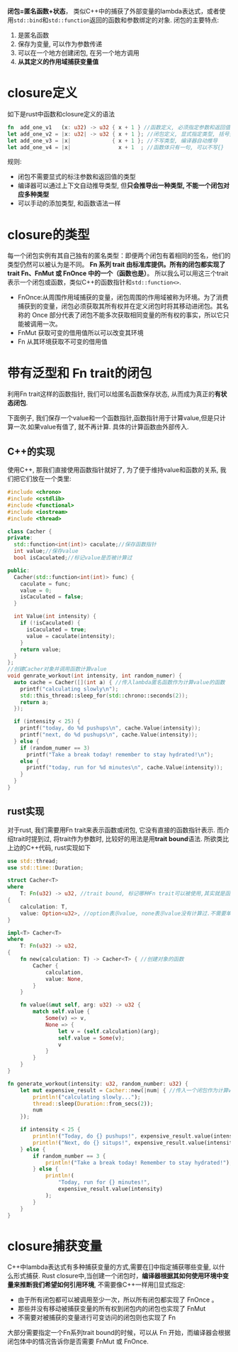 **闭包=匿名函数+状态**， 类似C++中的捕获了外部变量的lambda表达式，或者使用`std::bind`和`std::function`返回的函数和参数绑定的对象.
闭包的主要特点:
1. 是匿名函数
1. 保存为变量, 可以作为参数传递
1. 可以在一个地方创建闭包, 在另一个地方调用
1. **从其定义的作用域捕获变量值**

# closure定义
如下是rust中函数和closure定义的语法
```rust
fn  add_one_v1   (x: u32) -> u32 { x + 1 } //函数定义, 必须指定参数和返回值类型
let add_one_v2 = |x: u32| -> u32 { x + 1 }; //闭包定义, 显式指定类型, 括号变为竖线
let add_one_v3 = |x|             { x + 1 }; //不写类型, 编译器自动推导
let add_one_v4 = |x|               x + 1  ; //函数体只有一句, 可以不写{}
```
规则:
* 闭包不需要显式的标注参数和返回值的类型
* 编译器可以通过上下文自动推导类型, 但**只会推导出一种类型, 不能一个闭包对应多种类型**
* 可以手动的添加类型, 和函数语法一样

# closure的类型
每一个闭包实例有其自己独有的匿名类型：即便两个闭包有着相同的签名，他们的类型仍然可以被认为是不同。
**Fn 系列 trait 由标准库提供。所有的闭包都实现了trait Fn、FnMut 或 FnOnce 中的一个（函数也是）**。 所以我么可以用这三个trait表示一个闭包或函数，类似C++的函数指针和`std::function<>`.
* FnOnce:从周围作用域捕获的变量，闭包周围的作用域被称为环境。为了消费捕获到的变量，闭包必须获取其所有权并在定义闭包时将其移动进闭包。其名称的 Once 部分代表了闭包不能多次获取相同变量的所有权的事实，所以它只能被调用一次。
* FnMut 获取可变的借用值所以可以改变其环境
* Fn 从其环境获取不可变的借用值

# 带有泛型和 Fn trait的闭包
利用Fn trait这样的函数指针, 我们可以给匿名函数保存状态, 从而成为真正的**有状态闭包**.

下面例子, 我们保存一个value和一个函数指针,函数指针用于计算value,但是只计算一次.如果value有值了, 就不再计算. 具体的计算函数由外部传入.
## C++的实现
使用C++, 那我们直接使用函数指针就好了, 为了便于维持value和函数的关系, 我们把它们放在一个类里:
```cpp
#include <chrono>
#include <cstdlib>
#include <functional>
#include <iostream>
#include <thread>

class Cacher {
private:
  std::function<int(int)> caculate;//保存函数指针
  int value;//保存value
  bool isCaculated;//标记value是否被计算过

public:
  Cacher(std::function<int(int)> func) {
    caculate = func;
    value = 0;
    isCaculated = false;
  }

  int Value(int intensity) {
    if (!isCaculated) {
      isCaculated = true;
      value = caculate(intensity);
    }
    return value;
  }
};
//创建Cacher对象并调用函数计算value
void genrate_workout(int intensity, int random_numer) {
  auto cache = Cacher([](int a) { //传入lambda匿名函数作为计算value的函数
    printf("calculating slowly\n");
    std::this_thread::sleep_for(std::chrono::seconds(2));
    return a;
  });

  if (intensity < 25) {
    printf("today, do %d pushups\n", cache.Value(intensity));
    printf("next, do %d pushups\n", cache.Value(intensity));
  } else {
    if (random_numer == 3)
      printf("Take a break today! remember to stay hydrated!\n");
    else {
      printf("today, run for %d minutes\n", cache.Value(intensity));
    }
  }
}
```

## rust实现
对于rust, 我们需要用Fn trait来表示函数或闭包, 它没有直接的函数指针表示. 而介绍trait时提到过, 将trait作为参数时, 比较好的用法是用**trait bound**语法.
所欲类比上边的C++代码, rust实现如下
```rust
use std::thread;
use std::time::Duration;

struct Cacher<T>
where
    T: Fn(u32) -> u32, //trait bound, 标记哪种Fn trait可以被使用,其实就是函数指针
{
    calculation: T,
    value: Option<u32>, //option表示value, none表示value没有计算过.不需要单独的bool flag
}

impl<T> Cacher<T>
where
    T: Fn(u32) -> u32,
{
    fn new(calculation: T) -> Cacher<T> { //创建对象的函数
        Cacher {
            calculation,
            value: None,
        }
    }

    fn value(&mut self, arg: u32) -> u32 {
        match self.value {
            Some(v) => v,
            None => {
                let v = (self.calculation)(arg);
                self.value = Some(v);
                v
            }
        }
    }
}

fn generate_workout(intensity: u32, random_number: u32) {
    let mut expensive_result = Cacher::new(|num| { //传入一个闭包作为计算value的函数
        println!("calculating slowly...");
        thread::sleep(Duration::from_secs(2));
        num
    });

    if intensity < 25 {
        println!("Today, do {} pushups!", expensive_result.value(intensity));
        println!("Next, do {} situps!", expensive_result.value(intensity));
    } else {
        if random_number == 3 {
            println!("Take a break today! Remember to stay hydrated!");
        } else {
            println!(
                "Today, run for {} minutes!",
                expensive_result.value(intensity)
            );
        }
    }
}
```

# closure捕获变量
C++中lambda表达式有多种捕获变量的方式,需要在[]中指定捕获哪些变量, 以什么形式捕获.
Rust closure中,当创建一个闭包时，**编译器根据其如何使用环境中变量来推断我们希望如何引用环境**, 不需要像C++一样用[]显式指定:
* 由于所有闭包都可以被调用至少一次，所以所有闭包都实现了 FnOnce 。
* 那些并没有移动被捕获变量的所有权到闭包内的闭包也实现了 FnMut
* 不需要对被捕获的变量进行可变访问的闭包则也实现了 Fn

大部分需要指定一个Fn系列trait bound的时候，可以从 Fn 开始，而编译器会根据闭包体中的情况告诉你是否需要 FnMut 或 FnOnce.